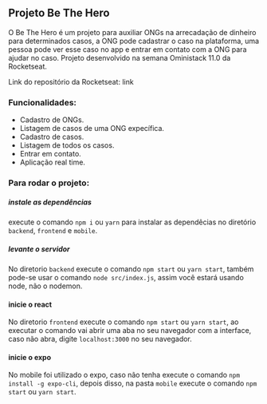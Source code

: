 ## Projeto Be The Hero

O Be The Hero é um projeto para auxiliar ONGs na arrecadação de dinheiro para determinados casos, a ONG pode cadastrar o caso na plataforma, uma pessoa pode ver esse caso no app  e entrar em contato com a ONG para ajudar no caso. Projeto desenvolvido na semana Oministack 11.0 da Rocketseat.

Link do repositório da Rocketseat: <a> link</a>

### Funcionalidades:
- Cadastro de ONGs.
- Listagem de casos de uma ONG expecífica.
- Cadastro de casos.
- Listagem de todos os casos.
- Entrar em contato.
- Aplicação real time.

### Para rodar o projeto:

##### instale as dependências
 execute o comando `npm i` ou `yarn` para instalar as dependêcias no diretório `backend`, `frontend` e `mobile`.

##### levante o servidor
 No diretorio `backend` execute o comando `npm start` ou `yarn start`, também pode-se usar o comando `node src/index.js`, assim você estará usando node, não o nodemon.

#### inicie o react
 No diretorio `frontend` execute o comando `npm start` ou `yarn start`, ao executar o comando vai abrir uma aba no seu navegador com a interface, caso não abra, digite `localhost:3000` no seu navegador.

#### inicie o expo
  No mobile foi utilizado o expo, caso não tenha execute o comando `npm install -g expo-cli`, depois disso, na pasta `mobile` execute o comando `npm start` ou `yarn start`.